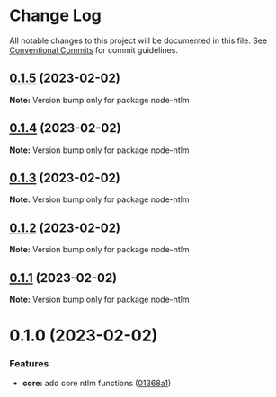 # Change Log

All notable changes to this project will be documented in this file.
See [Conventional Commits](https://conventionalcommits.org) for commit guidelines.

## [0.1.5](https://github.com/skrtheboss/node-ntlm/compare/v0.1.4...v0.1.5) (2023-02-02)

**Note:** Version bump only for package node-ntlm

## [0.1.4](https://github.com/skrtheboss/node-ntlm/compare/v0.1.3...v0.1.4) (2023-02-02)

**Note:** Version bump only for package node-ntlm

## [0.1.3](https://github.com/skrtheboss/node-ntlm/compare/v0.1.2...v0.1.3) (2023-02-02)

**Note:** Version bump only for package node-ntlm

## [0.1.2](https://github.com/skrtheboss/node-ntlm/compare/v0.1.1...v0.1.2) (2023-02-02)

**Note:** Version bump only for package node-ntlm

## [0.1.1](https://github.com/skrtheboss/node-ntlm/compare/v0.1.0...v0.1.1) (2023-02-02)

**Note:** Version bump only for package node-ntlm

# 0.1.0 (2023-02-02)

### Features

-   **core:** add core ntlm functions ([01368a1](https://github.com/skrtheboss/node-ntlm/commit/01368a15f2249c0fe6b8913d022771c4d41f629f))
